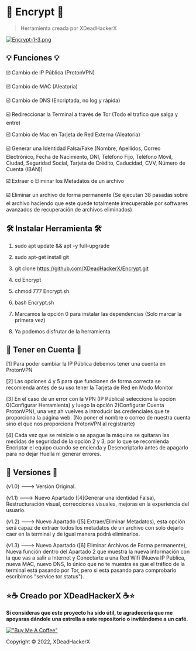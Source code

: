 # 🔐 Encrypt 🔐

> Herramienta creada por XDeadHackerX

[![Encrypt-1-3.png](https://i.postimg.cc/7Zs8hgWC/Encrypt-1-3.png)](https://postimg.cc/876nnrDD)

## 💡 Funciones 💡

:ballot_box_with_check: Cambio de IP Pública (ProtonVPN)

:ballot_box_with_check: Cambio de MAC (Aleatoria)

:ballot_box_with_check: Cambio de DNS (Encriptada, no log y rápida)

:ballot_box_with_check: Redireccionar la Terminal a través de Tor (Todo el trafico que salga y entre)

:ballot_box_with_check: Cambio de Mac en Tarjeta de Red Externa (Aleatoria)

:ballot_box_with_check: Generar una Identidad Falsa/Fake (Nombre, Apellidos, Correo Electrónico, Fecha de Nacimiento, DNI, Teléfono Fijo, Teléfono Móvil, Ciudad, Seguridad Social, Tarjeta de Crédito, Caducidad, CVV, Número de Cuenta (IBAN))

:ballot_box_with_check: Extraer o Eliminar los Metadatos de un archivo

:ballot_box_with_check: Eliminar un archivo de forma permanente (Se ejecutan 38 pasadas sobre el archivo haciendo que este quede totalmente irrecuperable por softwares avanzados de recuperación de archivos eliminados)

## 🛠 Instalar Herramienta 🛠

1) sudo apt update && apt -y full-upgrade

2) sudo apt-get install git

3) git clone https://github.com/XDeadHackerX/Encrypt.git

4) cd Encrypt

5) chmod 777 Encrypt.sh

6) bash Encrypt.sh

7) Marcamos la opción 0 para instalar las dependencias (Solo marcar la primera vez)

8) Ya podemos disfrutar de la herramienta

## 🎲 Tener en Cuenta 🎲

[1] Para poder cambiar la IP Pública debemos tener una cuenta en ProtonVPN

[2] Las opciones 4 y 5 para que funcionen de forma correcta se recomienda antes de su uso tener la Tarjeta de Red en Modo Monitor

[3] En el caso de un error con la VPN (IP Pública) seleccione la opción 0(Configurar Herramienta) y luego la opción 2(Configurar Cuenta ProtonVPN), una vez ah vuelves a introducir las credenciales que te proporciona la página web. (No poner el nombre o correo de nuestra cuenta sino el que nos proporciona ProtonVPN al registrarte)

[4] Cada vez que se reinicie o se apague la máquina se quitaran las medidas de seguridad de la opción 2 y 3, por lo que se recomienda Encriptar el equipo cuando se encienda y Desencriptarlo antes de apagarlo para no dejar Huella ni generar errores. 

## 🔎 Versiones 🔎

(v1.0) ---> Versión Original.

(v1.1) ---> Nuevo Apartado ([4]Generar una identidad Falsa), Restructuración visual, correcciones visuales, mejoras en la experiencia del usuario.

(v1.2) ---> Nuevo Apartado ([5] Extraer/Eliminar Metadatos), esta opción será capaz de extraer todos los metadatos de un archivo con solo dejarlo caer en la terminal y de igual manera podrá eliminarlos.

(v1.3) ---> Nuevo Apartado ([6] Eliminar Archivos de Forma permanente), Nueva función dentro del Apartado 2 que muestra la nueva información con la que vas a salir a Internet y Conectarte a una Red Wifi (Nueva IP Publica, nueva MAC, nuevo DNS, lo único que no te muestra es que el tráfico de la terminal está pasando por Tor, pero si está pasando para comprobarlo escribimos "service tor status").

## ⭐☕ Creado por XDeadHackerX ☕⭐

**Si consideras que este proyecto ha sido útil, te agradecería que me apoyaras dándole una estrella a este repositorio o invitándome a un café.**

[!["Buy Me A Coffee"](https://www.buymeacoffee.com/assets/img/custom_images/orange_img.png)](https://www.buymeacoffee.com/XDeadHackerX)

Copyright © 2022, XDeadHackerX
